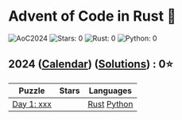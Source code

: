 # Advent of Code in Rust 🦀

![AoC2024](https://img.shields.io/badge/Advent_of_Code-2024-8A2BE2)
![Stars: 0](https://img.shields.io/badge/Stars-0⭐-blue)
![Rust: 0](https://img.shields.io/badge/Rust-0-cyan?logo=Rust)
![Python: 0](https://img.shields.io/badge/Python-0-cyan?logo=Python)

## 2024 ([Calendar](https://adventofcode.com/2024)) ([Solutions](../2024/)) : 0⭐

Puzzle                                                                        | Stars | Languages
----------------------------------------------------------------------------- | ----- | -----------
[Day 1: xxx](https://adventofcode.com/2024/day/1)                     |    | [Rust](../2024/day1/day1.rs) [Python](../2024/day1/day1.py)
